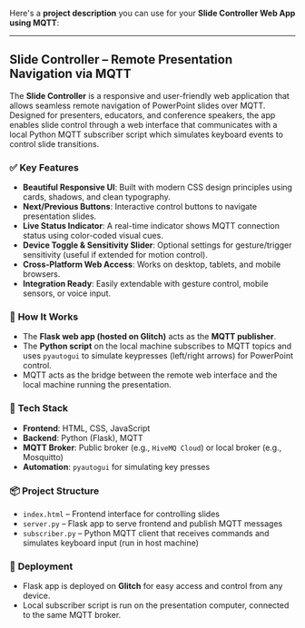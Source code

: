 Here's a **project description** you can use for your **Slide Controller Web App using MQTT**:

---

## **Slide Controller – Remote Presentation Navigation via MQTT**

The **Slide Controller** is a responsive and user-friendly web application that allows seamless remote navigation of PowerPoint slides over MQTT. Designed for presenters, educators, and conference speakers, the app enables slide control through a web interface that communicates with a local Python MQTT subscriber script which simulates keyboard events to control slide transitions.

### ✅ **Key Features**

* **Beautiful Responsive UI**: Built with modern CSS design principles using cards, shadows, and clean typography.
* **Next/Previous Buttons**: Interactive control buttons to navigate presentation slides.
* **Live Status Indicator**: A real-time indicator shows MQTT connection status using color-coded visual cues.
* **Device Toggle & Sensitivity Slider**: Optional settings for gesture/trigger sensitivity (useful if extended for motion control).
* **Cross-Platform Web Access**: Works on desktop, tablets, and mobile browsers.
* **Integration Ready**: Easily extendable with gesture control, mobile sensors, or voice input.

### 🔧 **How It Works**

* The **Flask web app (hosted on Glitch)** acts as the **MQTT publisher**.
* The **Python script** on the local machine subscribes to MQTT topics and uses `pyautogui` to simulate keypresses (left/right arrows) for PowerPoint control.
* MQTT acts as the bridge between the remote web interface and the local machine running the presentation.

### 🧪 **Tech Stack**

* **Frontend**: HTML, CSS, JavaScript
* **Backend**: Python (Flask), MQTT
* **MQTT Broker**: Public broker (e.g., `HiveMQ Cloud`) or local broker (e.g., Mosquitto)
* **Automation**: `pyautogui` for simulating key presses

### 📦 **Project Structure**

* `index.html` – Frontend interface for controlling slides
* `server.py` – Flask app to serve frontend and publish MQTT messages
* `subscriber.py` – Python MQTT client that receives commands and simulates keyboard input (run in host machine)

### 🚀 **Deployment**

* Flask app is deployed on **Glitch** for easy access and control from any device.
* Local subscriber script is run on the presentation computer, connected to the same MQTT broker.



